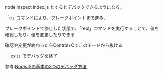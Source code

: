 node inspect index.js とするとデバックできるようになる。

「c」コマンドにより、ブレークポイントまで進み、

ブレークポイントで停止した状態で、「repl」コマンドを実行することで、値を確認したり、値を変更したりできる

確認や変更が終わったらControl+Cでこのモードから抜ける

「.exit」でデバッグを終了

参考:[NodeJSの基本の3つのデバッグ方法](https://casualdevelopers.com/tech-school/how-to-debug-nodejs/)
